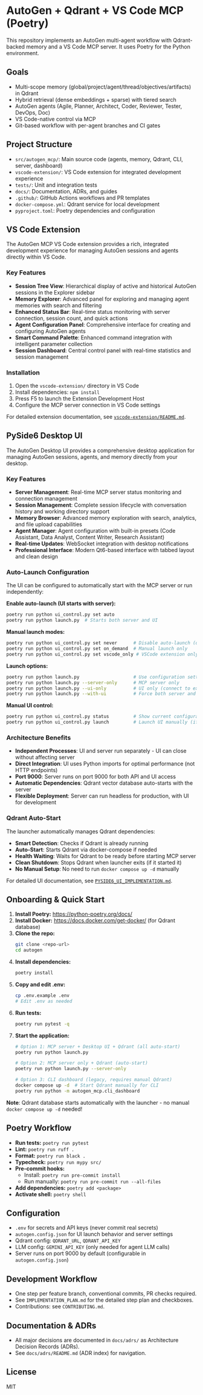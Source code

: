 # AutoGen + Qdrant + VS Code MCP (Poetry)

This repository implements an AutoGen multi-agent workflow with Qdrant-backed memory and a VS Code MCP server. It uses Poetry for the Python environment.

## Goals
- Multi-scope memory (global/project/agent/thread/objectives/artifacts) in Qdrant
- Hybrid retrieval (dense embeddings + sparse) with tiered search
- AutoGen agents (Agile, Planner, Architect, Coder, Reviewer, Tester, DevOps, Doc)
- VS Code-native control via MCP
- Git-based workflow with per-agent branches and CI gates

## Project Structure
- `src/autogen_mcp/`: Main source code (agents, memory, Qdrant, CLI, server, dashboard)
- `vscode-extension/`: VS Code extension for integrated development experience
- `tests/`: Unit and integration tests
- `docs/`: Documentation, ADRs, and guides
- `.github/`: GitHub Actions workflows and PR templates
- `docker-compose.yml`: Qdrant service for local development
- `pyproject.toml`: Poetry dependencies and configuration

## VS Code Extension

The AutoGen MCP VS Code extension provides a rich, integrated development experience for managing AutoGen sessions and agents directly within VS Code.

### Key Features
- **Session Tree View**: Hierarchical display of active and historical AutoGen sessions in the Explorer sidebar
- **Memory Explorer**: Advanced panel for exploring and managing agent memories with search and filtering
- **Enhanced Status Bar**: Real-time status monitoring with server connection, session count, and quick actions
- **Agent Configuration Panel**: Comprehensive interface for creating and configuring AutoGen agents
- **Smart Command Palette**: Enhanced command integration with intelligent parameter collection
- **Session Dashboard**: Central control panel with real-time statistics and session management

### Installation
1. Open the `vscode-extension/` directory in VS Code
2. Install dependencies: `npm install`
3. Press F5 to launch the Extension Development Host
4. Configure the MCP server connection in VS Code settings

For detailed extension documentation, see [`vscode-extension/README.md`](vscode-extension/README.md).

## PySide6 Desktop UI

The AutoGen Desktop UI provides a comprehensive desktop application for managing AutoGen sessions, agents, and memory directly from your desktop.

### Key Features
- **Server Management**: Real-time MCP server status monitoring and connection management
- **Session Management**: Complete session lifecycle with conversation history and working directory support
- **Memory Browser**: Advanced memory exploration with search, analytics, and file upload capabilities
- **Agent Manager**: Agent configuration with built-in presets (Code Assistant, Data Analyst, Content Writer, Research Assistant)
- **Real-time Updates**: WebSocket integration with desktop notifications
- **Professional Interface**: Modern Qt6-based interface with tabbed layout and clean design

### Auto-Launch Configuration
The UI can be configured to automatically start with the MCP server or run independently:

**Enable auto-launch (UI starts with server):**
```bash
poetry run python ui_control.py set auto
poetry run python launch.py  # Starts both server and UI
```

**Manual launch modes:**
```bash
poetry run python ui_control.py set never      # Disable auto-launch (default)
poetry run python ui_control.py set on_demand  # Manual launch only
poetry run python ui_control.py set vscode_only # VSCode extension only
```

**Launch options:**
```bash
poetry run python launch.py                    # Use configuration setting
poetry run python launch.py --server-only      # MCP server only
poetry run python launch.py --ui-only          # UI only (connect to existing server)
poetry run python launch.py --with-ui          # Force both server and UI
```

**Manual UI control:**
```bash
poetry run python ui_control.py status         # Show current configuration
poetry run python ui_control.py launch         # Launch UI manually (if server running)
```

### Architecture Benefits
- **Independent Processes**: UI and server run separately - UI can close without affecting server
- **Direct Integration**: UI uses Python imports for optimal performance (not HTTP endpoints)
- **Port 9000**: Server runs on port 9000 for both API and UI access
- **Automatic Dependencies**: Qdrant vector database auto-starts with the server
- **Flexible Deployment**: Server can run headless for production, with UI for development

### Qdrant Auto-Start
The launcher automatically manages Qdrant dependencies:
- **Smart Detection**: Checks if Qdrant is already running
- **Auto-Start**: Starts Qdrant via docker-compose if needed
- **Health Waiting**: Waits for Qdrant to be ready before starting MCP server
- **Clean Shutdown**: Stops Qdrant when launcher exits (if it started it)
- **No Manual Setup**: No need to run `docker compose up -d` manually

For detailed UI documentation, see [`PYSIDE6_UI_IMPLEMENTATION.md`](PYSIDE6_UI_IMPLEMENTATION.md).

## Onboarding & Quick Start
1. **Install Poetry:** https://python-poetry.org/docs/
2. **Install Docker:** https://docs.docker.com/get-docker/ (for Qdrant database)
3. **Clone the repo:**
   ```bash
   git clone <repo-url>
   cd autogen
   ```
4. **Install dependencies:**
   ```bash
   poetry install
   ```
5. **Copy and edit .env:**
   ```bash
   cp .env.example .env
   # Edit .env as needed
   ```
6. **Run tests:**
   ```bash
   poetry run pytest -q
   ```
7. **Start the application:**
   ```bash
   # Option 1: MCP server + Desktop UI + Qdrant (all auto-start)
   poetry run python launch.py

   # Option 2: MCP server only + Qdrant (auto-start)
   poetry run python launch.py --server-only

   # Option 3: CLI dashboard (legacy, requires manual Qdrant)
   docker compose up -d  # Start Qdrant manually for CLI
   poetry run python -m autogen_mcp.cli_dashboard
   ```

**Note**: Qdrant database starts automatically with the launcher - no manual `docker compose up -d` needed!

## Poetry Workflow
- **Run tests:** `poetry run pytest`
- **Lint:** `poetry run ruff .`
- **Format:** `poetry run black .`
- **Typecheck:** `poetry run mypy src/`
- **Pre-commit hooks:**
  - Install: `poetry run pre-commit install`
  - Run manually: `poetry run pre-commit run --all-files`
- **Add dependencies:** `poetry add <package>`
- **Activate shell:** `poetry shell`

## Configuration
- `.env` for secrets and API keys (never commit real secrets)
- `autogen.config.json` for UI launch behavior and server settings
- Qdrant config: `QDRANT_URL`, `QDRANT_API_KEY`
- LLM config: `GEMINI_API_KEY` (only needed for agent LLM calls)
- Server runs on port 9000 by default (configurable in `autogen.config.json`)

## Development Workflow
- One step per feature branch, conventional commits, PR checks required.
- See `IMPLEMENTATION_PLAN.md` for the detailed step plan and checkboxes.
- Contributions: see `CONTRIBUTING.md`.

## Documentation & ADRs
- All major decisions are documented in `docs/adrs/` as Architecture Decision Records (ADRs).
- See `docs/adrs/README.md` (ADR index) for navigation.

## License
MIT
